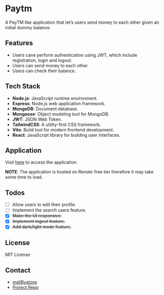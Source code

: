 # Paytm

A PayTM like application that let’s users send money to each other given an initial dummy balance.

## Features

- Users cane perform authentication using JWT, which include registration, login and logout.
- Users can send money to each other.
- Users can check their balance.

## Tech Stack

- **Node.js**: JavaScript runtime environment.
- **Express**: Node.js web application framework.
- **MongoDB**: Document database.
- **Mongoose**: Object modeling tool for MongoDB.
- **JWT**: JSON Web Token.
- **TailwindCSS**: A utility-first CSS framework.
- **Vite**: Build tool for modern frontend development.
- **React**: JavaScript library for building user interfaces.

## Application

Visit [here](https://paytm-qfpi.onrender.com/) to access the application.

**NOTE**: The application is hosted on Render free tier therefore it may take some time to load.

## Todos

- [ ] Allow users to edit their profile.
- [ ] Implement the search users feature.
- [x] ~~Make the UI responsive.~~
- [x] ~~Implement logout feature.~~
- [x] ~~Add dark/light mode feature.~~

## License

MIT License

## Contact

- [maliByatzes](mailto:malib2027@gmail.com)
- [Project Repo](https://github.com/malibByatzes/paytm)

